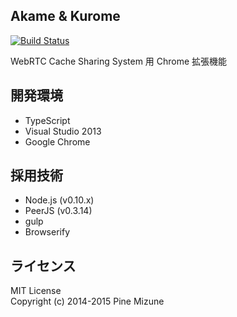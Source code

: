 Akame & Kurome
--------------
[![Build Status](https://travis-ci.org/WebRTC-CacheSharing/AkaKurome.svg?branch=master)](https://travis-ci.org/WebRTC-CacheSharing/AkaKurome)

WebRTC Cache Sharing System 用 Chrome 拡張機能

## 開発環境

- TypeScript
- Visual Studio 2013
- Google Chrome

## 採用技術

- Node.js (v0.10.x)
- PeerJS (v0.3.14)
- gulp
- Browserify

## ライセンス
MIT License<br />
Copyright (c) 2014-2015 Pine Mizune